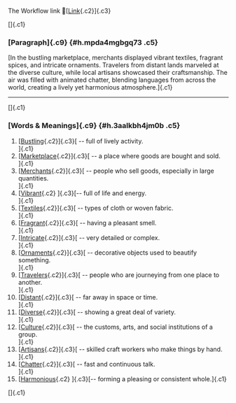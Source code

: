 The Workflow link
👏[[Link](https://www.google.com/url?q=http://www.google.com&sa=D&source=editors&ust=1759379486235761&usg=AOvVaw1S7bLFUy_oeoKLk5KCzUm4){.c2}]{.c3}

[]{.c1}

### [Paragraph]{.c9} {#h.mpda4mgbgq73 .c5}

[In the bustling marketplace, merchants displayed vibrant textiles,
fragrant spices, and intricate ornaments. Travelers from distant lands
marveled at the diverse culture, while local artisans showcased their
craftsmanship. The air was filled with animated chatter, blending
languages from across the world, creating a lively yet harmonious
atmosphere.]{.c1}

------------------------------------------------------------------------

[]{.c1}

### [Words & Meanings]{.c9} {#h.3aalkbh4jm0b .c5}

1.  [[Bustling](https://www.google.com/url?q=http://www.google.com&sa=D&source=editors&ust=1759379486236660&usg=AOvVaw01vYhEOGTnIonOFeb7nRJ9){.c2}]{.c3}[ --
    full of lively activity.\
    ]{.c1}
2.  [[Marketplace](https://www.google.com/url?q=http://www.google.com&sa=D&source=editors&ust=1759379486236824&usg=AOvVaw19M-6orzvfdm1Qam0ZIPhI){.c2}]{.c3}[ --
    a place where goods are bought and sold.\
    ]{.c1}
3.  [[Merchants](https://www.google.com/url?q=http://www.google.com&sa=D&source=editors&ust=1759379486236980&usg=AOvVaw1ZXPIZxRCFcJHn9o8p4CIT){.c2}]{.c3}[ --
    people who sell goods, especially in large quantities.\
    ]{.c1}
4.  [[Vibrant](https://www.google.com/url?q=http://www.google.com&sa=D&source=editors&ust=1759379486237144&usg=AOvVaw1NQExRVuHbZYrMOCyqyFJ4){.c2}
    ]{.c3}[-- full of life and energy.\
    ]{.c1}
5.  [[Textiles](https://www.google.com/url?q=http://www.google.com&sa=D&source=editors&ust=1759379486237274&usg=AOvVaw1cbDM1vUjFd1vBsPF8DBMe){.c2}]{.c3}[ --
    types of cloth or woven fabric.\
    ]{.c1}
6.  [[Fragrant](https://www.google.com/url?q=http://www.google.com&sa=D&source=editors&ust=1759379486237410&usg=AOvVaw2O-Z33Cjnm3YbXSGQn1VcK){.c2}]{.c3}[ --
    having a pleasant smell.\
    ]{.c1}
7.  [[Intricate](https://www.google.com/url?q=http://www.google.com&sa=D&source=editors&ust=1759379486237540&usg=AOvVaw3vm4RsESSjWdmnPsQE1VEg){.c2}]{.c3}[ --
    very detailed or complex.\
    ]{.c1}
8.  [[Ornaments](https://www.google.com/url?q=http://www.google.com&sa=D&source=editors&ust=1759379486237670&usg=AOvVaw0bSEzfSTzD6MjQYRCInGtS){.c2}]{.c3}[ --
    decorative objects used to beautify something.\
    ]{.c1}
9.  [[Travelers](https://www.google.com/url?q=http://www.google.com&sa=D&source=editors&ust=1759379486237826&usg=AOvVaw1-Wa3ZAjrrGeAkyfxJDp3B){.c2}]{.c3}[ --
    people who are journeying from one place to another.\
    ]{.c1}
10. [[Distant](https://www.google.com/url?q=http://www.google.com&sa=D&source=editors&ust=1759379486237989&usg=AOvVaw1SfH7U21NCaPeEULgzPIKS){.c2}]{.c3}[ --
    far away in space or time.\
    ]{.c1}
11. [[Diverse](https://www.google.com/url?q=http://www.google.com&sa=D&source=editors&ust=1759379486238116&usg=AOvVaw2IEeHnbQ2nL6Jq5-JiCzvW){.c2}]{.c3}[ --
    showing a great deal of variety.\
    ]{.c1}
12. [[Culture](https://www.google.com/url?q=http://www.google.com&sa=D&source=editors&ust=1759379486238254&usg=AOvVaw3CY4FBpvIpDFXX6GkI6i_L){.c2}]{.c3}[ --
    the customs, arts, and social institutions of a group.\
    ]{.c1}
13. [[Artisans](https://www.google.com/url?q=http://www.google.com&sa=D&source=editors&ust=1759379486238416&usg=AOvVaw0WO_TnYogsM8vTrI4J3CAu){.c2}]{.c3}[ --
    skilled craft workers who make things by hand.\
    ]{.c1}
14. [[Chatter](https://www.google.com/url?q=http://www.google.com&sa=D&source=editors&ust=1759379486238569&usg=AOvVaw2w1OOGh7r1IJhKxFzAhslS){.c2}]{.c3}[ --
    fast and continuous talk.\
    ]{.c1}
15. [[Harmonious](https://www.google.com/url?q=http://www.google.com&sa=D&source=editors&ust=1759379486238701&usg=AOvVaw1tNLtKrJ5OFQXpRz4I0IR5){.c2}
    ]{.c3}[-- forming a pleasing or consistent whole.]{.c1}

[]{.c1}
